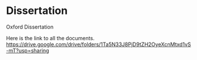 # Dissertation
Oxford Dissertation

Here is the link to all the documents. https://drive.google.com/drive/folders/1Ta5N33J8PjD9tZH2OyeXcnMtxd1vS-mT?usp=sharing
